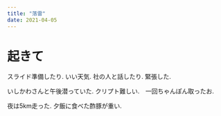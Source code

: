 ```yaml
---
title: "落雷"
date: 2021-04-05
---
```


# 起きて
スライド準備したり. いい天気. 社の人と話したり. 緊張した.

いしかわさんと午後潜っていた. クリプト難しい.　一回ちゃんぽん取ったお.

夜は5km走った. 夕飯に食べた酢豚が重い.